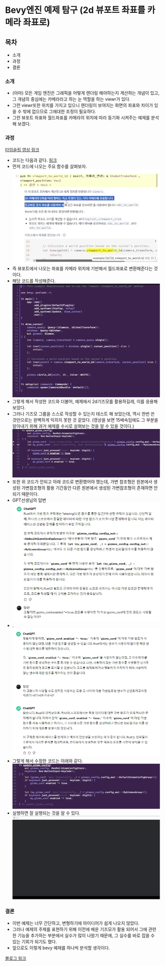 
# Bevy엔진 예제 탐구 (2d 뷰포트 좌표를 카메라 좌표로)

## 목차
- 소개
- 과정
- 결론

### 소개
- (아마) 모든 게임 엔진은 그래픽을 어떻게 렌더링 해야하는지 계산하는 개념이 있고, 그 개념의 중심에는 카메라라고 하는 눈 역할을 하는 viewr가 있다.
- 그런 viewr또한 위치를 가지고 있으니 렌더링이 보여지는 화면의 좌표와 차이가 있을 수 밖에 없으므로 그에대한 조정이 필요하다.
- 그런 뷰포트 좌표와 월드좌표를 카메라의 위치에 따라 동기화 시켜주는 예제를 분석해 보겠다.

### 과정
[타임슬립 영상 링크](https://www.youtube.com/watch?v=Yz_FR4HhdQo)
- 코드는 다음과 같다. [링크](https://bevyengine.org/examples/2D%20Rendering/2d-viewport-to-world/)
- 먼저 코드에 나오는 주요 함수를 살펴보자.
![자료](https://raw.githubusercontent.com/dolto/port_folio_imgs/master/icon/projectsite/Study_Bevy_2d_viewport_to_camera/0.webp)
- 즉 뷰포트에서 나오는 좌표를 카메라 위치에 기반해서 월드좌표로 변환해준다는 것이다.
- 해당 코드를 작성해준다.
![자료](https://raw.githubusercontent.com/dolto/port_folio_imgs/master/icon/projectsite/Study_Bevy_2d_viewport_to_camera/1.webp)
- 그렇게 해서 작성한 코드와 더불어, 예제에서 2d기즈모를 활용하길레, 이를 응용해보았다.
- 그러나 기즈모 그룹을 스스로 작성할 수 있는지 테스트 해 보았는데, 역시 한번 쓴 것만으로는 완벽하게 익히지 못한 것 같았다. (영상을 보면 15배속임에도 그 부분을 알아내기 위해 과거 예제를 수시로 살펴보는 것을 알 수 있을 것이다.)
![자료](https://raw.githubusercontent.com/dolto/port_folio_imgs/master/icon/projectsite/Study_Bevy_2d_viewport_to_camera/2.webp)
- 또한 위 코드가 안되고 아래 코드로 변환했어야 했는데, 가변 참조형은 원본에서 생성된 가변참조형의 활용 기간동안 다른 원본에서 생성된 가변참조형이 존재하면 안되기 때문이다.
- GPT선생님의 답변
![자료](https://raw.githubusercontent.com/dolto/port_folio_imgs/master/icon/projectsite/Study_Bevy_2d_viewport_to_camera/5.webp)
- .
![자료](https://raw.githubusercontent.com/dolto/port_folio_imgs/master/icon/projectsite/Study_Bevy_2d_viewport_to_camera/6.webp)
- 그렇게 해서 수정한 코드는 아래와 같다.
![자료](https://raw.githubusercontent.com/dolto/port_folio_imgs/master/icon/projectsite/Study_Bevy_2d_viewport_to_camera/3.webp)
- 실행하면 잘 실행되는 것을 알 수 있다.
![자료](https://raw.githubusercontent.com/dolto/port_folio_imgs/master/icon/projectsite/Study_Bevy_2d_viewport_to_camera/5.gif)

### 결론
- 이번 예제는 너무 간단하고, 변형하기에 아이디어가 쉽게 나오지 않았다.
- 그러나 예제의 주제를 표현하기 위해 이전에 배운 기즈모가 활용 되어서 그에 관련한 기능을 추가하는 부분에서 실수가 많이 나왔기 때문에, 그 실수를 바로 잡을 수 있는 기회가 되기도 했다.
- 앞으로도 이렇게 bevy 예제를 하나씩 분석할 생각이다.

[블로그 링크](https://portfolio-user-o0cqsbyye-doltos-projects.vercel.app/project?is_blog=true&langs_slecets=[]&skills_slects=[]&project_id=65d5ccca8aa2756414842ac7)
